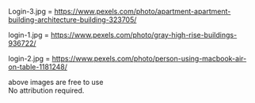 Login-3.jpg = https://www.pexels.com/photo/apartment-apartment-building-architecture-building-323705/

login-1.jpg = https://www.pexels.com/photo/gray-high-rise-buildings-936722/

login-2.jpg = https://www.pexels.com/photo/person-using-macbook-air-on-table-1181248/


above images are free to use  
No attribution required.